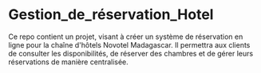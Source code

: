 # Gestion_de_réservation_Hotel
Ce repo contient un projet, visant à créer un système de réservation en ligne pour la chaîne d'hôtels Novotel Madagascar.
Il permettra aux clients de consulter les disponibilités, de réserver des chambres et de gérer leurs réservations de manière centralisée.
